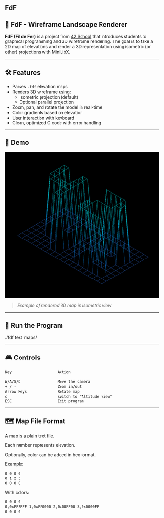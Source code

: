 ## FdF

## 🌄 FdF - Wireframe Landscape Renderer

**FdF (Fil de Fer)** is a project from [42 School](https://42.fr/) that introduces students to graphical programming and 3D wireframe rendering. The goal is to take a 2D map of elevations and render a 3D representation using isometric (or other) projections with MiniLibX.

---

## 🛠️ Features

- Parses `.fdf` elevation maps
- Renders 3D wireframe using:
  - Isometric projection (default)
  - Optional parallel projection
- Zoom, pan, and rotate the model in real-time
- Color gradients based on elevation
- User interaction with keyboard
- Clean, optimized C code with error handling

---

## 📸 Demo

![FdF Screenshot](./asset/fdf-demo.png)

> *Example of rendered 3D map in isometric view*

---

## 🚀 Run the Program

./fdf test_maps/<map>

---

## 🎮 Controls
```
Key                     Action

W/A/S/D                 Move the camera
+ / -                   Zoom in/out
Arrow Keys              Rotate map
c                       switch to "Altitude view"          
ESC                   	Exit program
```
---

## 🗺️ Map File Format

A map is a plain text file.

Each number represents elevation.

Optionally, color can be added in hex format.

Example:
```
0 0 0 0
0 1 2 3
0 0 0 0 
```
With colors:
```
0 0 0 0
0,0xFFFFFF 1,0xFF0000 2,0x00FF00 3,0x0000FF
0 0 0 0
```
